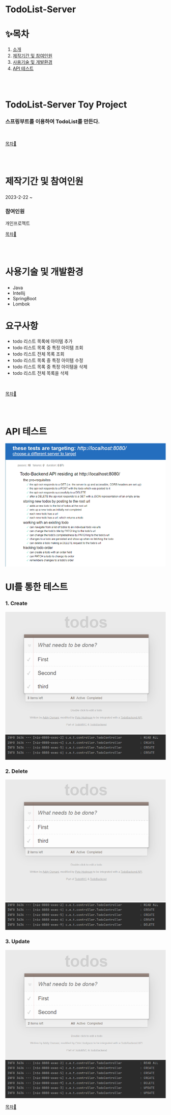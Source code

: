 # TodoList-Server


# ✨목차

1. [소개](#TodoList-Server-Toy-Project)
2. [제작기간 및 참여인원](#제작기간-및-참여인원)
3. [사용기술 및 개발환경](#사용기술-및-개발환경)
4. [API 테스트](#API-테스트)

<br><br>

# TodoList-Server Toy Project
### 스프링부트를 이용하여 TodoList를 만든다.

<br>

[목차🔺](#목차)

<br><br>

# 제작기간 및 참여인원
### 
2023-2-22 ~ 

### 참여인원
개인프로젝트
<br>

[목차🔺](#목차)

<br><br>

# 사용기술 및 개발환경
### 
- Java
- Intellij
- SpringBoot
- Lombok

# 요구사항
- todo 리스트 목록에 아이템 추가
- todo 리스트 목록 중 특정 아이템 조회
- todo 리스트 전체 목록 조회
- todo 리스트 목록 중 특정 아이템 수정
- todo 리스트 목록 중 특정 아이템을 삭제
- todo 리스트 전체 목록을 삭제

<br>

[목차🔺](#목차)

<br><br>



# API 테스트

![main](https://github.com/SungwonDev/TodoList-Server/blob/develop/todolist/todobackend%20%EC%97%B0%EA%B2%B0.PNG)<br>

# UI를 통한 테스트

### 1. Create
![test](https://github.com/SungwonDev/TodoList-Server/blob/develop/todolist/1.%20Create.png)<br>
![test](https://github.com/SungwonDev/TodoList-Server/blob/develop/todolist/1.%20CreateResult.png)<br>

### 2. Delete
![test](https://github.com/SungwonDev/TodoList-Server/blob/develop/todolist/2.%20Delete.png)<br>
![test](https://github.com/SungwonDev/TodoList-Server/blob/develop/todolist/2.%20DeleteResult.png)<br>

### 3. Update
![test](https://github.com/SungwonDev/TodoList-Server/blob/develop/todolist/3.%20Update.png)<br>
![test](https://github.com/SungwonDev/TodoList-Server/blob/develop/todolist/3.%20UpdateResult.png)<br>


[목차🔺](#목차)
